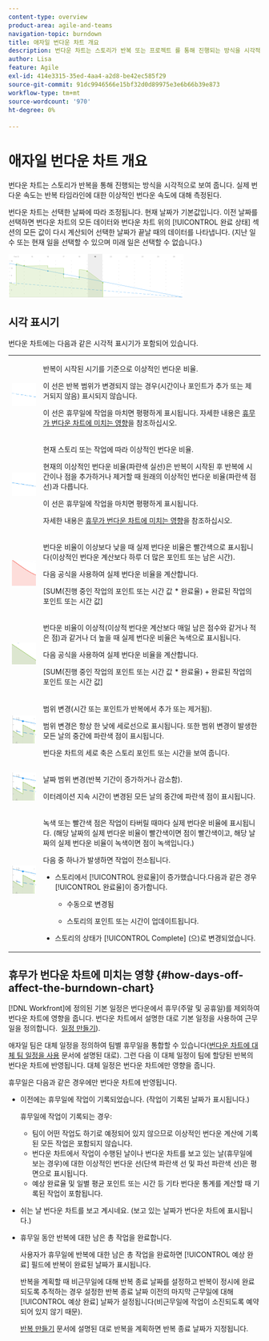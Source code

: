 ```yaml
---
content-type: overview
product-area: agile-and-teams
navigation-topic: burndown
title: 애자일 번다운 차트 개요
description: 번다운 차트는 스토리가 반복 또는 프로젝트 를 통해 진행되는 방식을 시각적으로 보여 줍니다. 실제 번다운 비율은 반복 또는 프로젝트 타임라인에 대한 이상적인 번다운 비율에 대해 측정됩니다.
author: Lisa
feature: Agile
exl-id: 414e3315-35ed-4aa4-a2d8-be42ec585f29
source-git-commit: 91dc9946566e15bf32d0d89975e3e6b66b39e873
workflow-type: tm+mt
source-wordcount: '970'
ht-degree: 0%

---
```


# 애자일 번다운 차트 개요

번다운 차트는 스토리가 반복을 통해 진행되는 방식을 시각적으로 보여 줍니다. 실제 번다운 속도는 반복 타임라인에 대한 이상적인 번다운 속도에 대해 측정된다.

번다운 차트는 선택한 날짜에 따라 조정됩니다. 현재 날짜가 기본값입니다. 이전 날짜를 선택하면 번다운 차트의 모든 데이터와 번다운 차트 위의 [!UICONTROL 완료 상태] 섹션의 모든 값이 다시 계산되어 선택한 날짜가 끝날 때의 데이터를 나타냅니다. (지난 일 수 또는 현재 일을 선택할 수 있으며 미래 일은 선택할 수 없습니다.)

![](assets/agile-iteration-burndown-350x88.png)

## 시각 표시기

번다운 차트에는 다음과 같은 시각적 표시기가 포함되어 있습니다.

<table style="table-layout:auto"> 
 <col> 
 <col> 
 <tbody> 
  <tr> 
   <td role="rowheader"> <img src="assets/agile-iteration-burndown-dottedblue.png" alt="이상적 번다운 비율 시작"> </td> 
   <td> <p>반복이 시작된 시기를 기준으로 이상적인 번다운 비율.</p> <p>이 선은 반복 범위가 변경되지 않는 경우(시간이나 포인트가 추가 또는 제거되지 않음) 표시되지 않습니다.</p> <p>이 선은 휴무일에 작업을 마치면 평평하게 표시됩니다. 자세한 내용은 <a title="애자일 번다운 차트 사용" href="#how-days-off-affect-the-burndown-chart" class="MCXref xref">휴무가 번다운 차트에 미치는 영향</a>을 참조하십시오.</p> </td> 
  </tr> 
  <tr> 
   <td role="rowheader"> <img src="assets/agile-iteration-burndown-solidblue.png" alt="스토리 또는 작업에 대한 이상적인 번다운 비율"> </td> 
   <td> <p>현재 스토리 또는 작업에 따라 이상적인 번다운 비율.</p> <p>현재의 이상적인 번다운 비율(파란색 실선)은 반복이 시작된 후 반복에 시간이나 점을 추가하거나 제거할 때 원래의 이상적인 번다운 비율(파란색 점선)과 다릅니다.</p> <p>이 선은 휴무일에 작업을 마치면 평평하게 표시됩니다.</p> <p>자세한 내용은 <a title="애자일 번다운 차트 사용" href="#how-days-off-affect-the-burndown-chart" class="MCXref xref">휴무가 번다운 차트에 미치는 영향</a>을 참조하십시오.</p> </td> 
  </tr> 
  <tr> 
   <td role="rowheader"> <img src="assets/agile-iteration-burndown-red.png" alt="실제 번다운 비율(빨간색)"> </td> 
   <td> <p>번다운 비율이 이상보다 낮을 때 실제 번다운 비율은 빨간색으로 표시됩니다(이상적인 번다운 계산보다 하루 더 많은 포인트 또는 남은 시간).</p> <p>다음 공식을 사용하여 실제 번다운 비율을 계산합니다.</p> <p>[SUM(진행 중인 작업의 포인트 또는 시간 값 * 완료율) + 완료된 작업의 포인트 또는 시간 값]</p> </td> 
  </tr> 
  <tr> 
   <td role="rowheader"> <img src="assets/agile-iteration-burndown-green.png" alt="실제 번다운 비율(녹색)"> </td> 
   <td> <p>번다운 비율이 이상적(이상적 번다운 계산보다 매일 남은 점수와 같거나 적은 점)과 같거나 더 높을 때 실제 번다운 비율은 녹색으로 표시됩니다.</p> <p>다음 공식을 사용하여 실제 번다운 비율을 계산합니다.</p> <p>[SUM(진행 중인 작업의 포인트 또는 시간 값 * 완료율) + 완료된 작업의 포인트 또는 시간 값]</p> </td> 
  </tr> 
  <tr> 
   <td role="rowheader"> <img src="assets/agile-iteration-burndown-scope.png" alt="범위 변경"> </td> 
   <td> <p>범위 변경(시간 또는 포인트가 반복에서 추가 또는 제거됨).</p> <p>범위 변경은 항상 한 낮에 세로선으로 표시됩니다. 또한 범위 변경이 발생한 모든 날의 중간에 파란색 점이 표시됩니다.</p> <p>번다운 차트의 세로 축은 스토리 포인트 또는 시간을 보여 줍니다.</p> </td> 
  </tr> 
  <tr> 
   <td role="rowheader"> <img src="assets/agile-iteration-burndown-scope.png" alt="날짜 범위 변경"> </td> 
   <td> <p>날짜 범위 변경(반복 기간이 증가하거나 감소함).</p> <p>이터레이션 지속 시간이 변경된 모든 날의 중간에 파란색 점이 표시됩니다.</p> </td> 
  </tr> 
  <tr> 
   <td role="rowheader"> <img src="assets/agile-iteration-burndown-scope.png" alt="작업용 녹색 점 타서"> </td> 
   <td> <p>녹색 또는 빨간색 점은 작업이 타버릴 때마다 실제 번다운 비율에 표시됩니다. (해당 날짜의 실제 번다운 비율이 빨간색이면 점이 빨간색이고, 해당 날짜의 실제 번다운 비율이 녹색이면 점이 녹색입니다.)</p> <p>다음 중 하나가 발생하면 작업이 전소됩니다.</p> 
    <ul> 
     <li> 스토리에서 [!UICONTROL 완료율]이 증가했습니다.다음과 같은 경우 <br>[!UICONTROL 완료율]이 증가합니다. 
      <ul> 
       <li> <p>수동으로 변경됨</p> </li> 
       <li> <p>스토리의 포인트 또는 시간이 업데이트됩니다.</p> </li> 
      </ul></li>  
     <li>스토리의 상태가 [!UICONTROL Complete] (으)로 변경되었습니다.</li> 
    </ul> </td> 
  </tr> 
 </tbody> 
</table>

## 휴무가 번다운 차트에 미치는 영향 {#how-days-off-affect-the-burndown-chart}

[!DNL Workfront]에 정의된 기본 일정은 번다운에서 휴무(주말 및 공휴일)를 제외하여 번다운 차트에 영향을 줍니다. 번다운 차트에서 설명한 대로 기본 일정을 사용하여 근무일을 정의합니다.  [일정 만들기](../../../administration-and-setup/set-up-workfront/configure-timesheets-schedules/create-schedules.md)).

애자일 팀은 대체 일정을 정의하여 팀별 휴무일을 통합할 수 있습니다([번다운 차트에 대체 팀 일정을 사용](../../../agile/use-scrum-in-an-agile-team/burndown/use-alt-team-schedule-burndown-charts.md) 문서에 설명된 대로). 그런 다음 이 대체 일정이 팀에 할당된 반복의 번다운 차트에 반영됩니다. 대체 일정은 번다운 차트에만 영향을 줍니다.

휴무일은 다음과 같은 경우에만 번다운 차트에 반영됩니다.

* 이전에는 휴무일에 작업이 기록되었습니다. (작업이 기록된 날짜가 표시됩니다.)

  휴무일에 작업이 기록되는 경우:

   * 팀이 어떤 작업도 하기로 예정되어 있지 않으므로 이상적인 번다운 계산에 기록된 모든 작업은 포함되지 않습니다.
   * 번다운 차트에서 작업이 수행된 날이나 번다운 차트를 보고 있는 날(휴무일에 보는 경우)에 대한 이상적인 번다운 선(단색 파란색 선 및 파선 파란색 선)은 평면으로 표시됩니다.
   * 예상 완료율 및 일별 평균 포인트 또는 시간 등 기타 번다운 통계를 계산할 때 기록된 작업이 포함됩니다.

* 쉬는 날 번다운 차트를 보고 계시네요. (보고 있는 날짜가 번다운 차트에 표시됩니다.)
* 휴무일 동안 반복에 대한 남은 총 작업을 완료합니다.

  사용자가 휴무일에 반복에 대한 남은 총 작업을 완료하면 [!UICONTROL 예상 완료] 필드에 반복이 완료된 날짜가 표시됩니다.

  반복을 계획할 때 비근무일에 대해 반복 종료 날짜를 설정하고 반복이 정시에 완료되도록 추적하는 경우 설정한 반복 종료 날짜 이전의 마지막 근무일에 대해 [!UICONTROL 예상 완료] 날짜가 설정됩니다(비근무일에 작업이 소진되도록 예약되어 있지 않기 때문).

  [반복 만들기](../../../agile/use-scrum-in-an-agile-team/iterations/create-an-iteration.md) 문서에 설명된 대로 반복을 계획하면 반복 종료 날짜가 지정됩니다.
